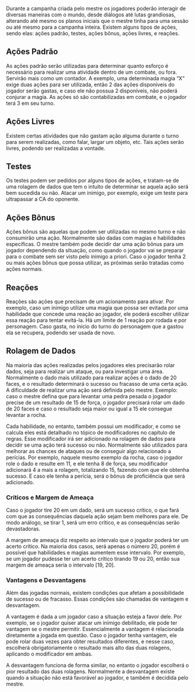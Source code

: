Durante a campanha criada pelo mestre os jogadores poderão interagir de diversas maneiras com o mundo, desde diálogos até lutas grandiosas, alterando até mesmo os planos iniciais que o mestre tinha para uma sessão ou até mesmo para a campanha inteira. Existem alguns tipos de ações, sendo elas: ações padrão, testes, ações bônus, ações livres, e reações.

## Ações Padrão

As ações padrão serão utilizadas para determinar quanto esforço é necessário para realizar uma atividade dentro de um combate, ou fora. Servirão mais como um contador. A exemplo, uma determinada magia “X” exige duas ações para ser utilizada, então 2 das ações disponíveis do jogador serão gastas, e caso ele não possua 2 disponíveis, não poderá conjurar a magia. As ações só são contabilizadas em combate, e o jogador terá 3 em seu turno.

## Ações Livres

Existem certas atividades que não gastam ação alguma durante o turno para serem realizadas, como falar, largar um objeto, etc. Tais ações serão livres, podendo ser realizadas a vontade.

## Testes

Os testes podem ser pedidos por alguns tipos de ações, e tratam-se de uma rolagem de dados que tem o intuito de determinar se aquela ação será bem sucedida ou não. Atacar um inimigo, por exemplo, exige um teste para ultrapassar a CA do oponente.

## Ações Bônus

Ações bônus são aquelas que podem ser utilizadas no mesmo turno e não consumirão uma ação. Normalmente são dadas com magias e habilidades específicas. O mestre também pode decidir dar uma ação bônus para um jogador dependendo da situação, como quando o jogador vai se preparar para o combate sem ser visto pelo inimigo a priori. Caso o jogador tenha 2 ou mais ações bônus que possa utilizar, as próximas serão tratadas como ações normais.

## Reações

Reações são ações que precisam de um acionamento para ativar. Por exemplo, caso um inimigo utilize uma magia que possa ser evitada por uma habilidade que concede uma reação ao jogador, ele poderá escolher utilizar essa reação para tentar evitá-la. Há um limite de 1 reação por rodada e por personagem. Caso gasta, no início do turno do personagem que a gastou ela se recupera, podendo ser usada de novo.

## Rolagem de Dados

Na maioria das ações realizadas pelos jogadores eles precisarão rolar dados, seja para realizar um ataque, ou para investigar uma área. Normalmente o dado mais utilizado para realizar ações é o dado de 20 faces, e o resultado determinará o sucesso ou fracasso de uma certa ação. A dificuldade de realizar uma ação será definida pelo mestre. Exemplo: caso o mestre defina que para levantar uma pedra pesada o jogador precise de um resultado de 15 de força, o jogador precisará rolar um dado de 20 faces e caso o resultado seja maior ou igual a 15 ele consegue levantar a rocha.

Cada habilidade, no entanto, também possui um modificador, e como se calcula eles está detalhado no tópico de modificadores no capítulo de regras. Esse modificador irá ser adicionado na rolagem de dados para decidir se uma ação terá sucesso ou não. Normalmente são utilizados para melhorar as chances de ataques ou de conseguir algo relacionado a perícias. Por exemplo, naquele mesmo exemplo da rocha, caso o jogador role o dado e resulte em 11, e ele tenha 8 de força, seu modificador adicionará 4 a mais a rolagem, totalizando 15, fazendo com que ele obtenha sucesso. E caso ele tenha a perícia, será o bônus de proficiência que será adicionado.

### Críticos e Margem de Ameaça

Caso o jogador tire 20 em um dado, será um sucesso crítico, o que fará com que as consequências daquela ação sejam bem melhores para ele. De modo análogo, se tirar 1, será um erro crítico, e as consequências serão devastadoras.

A margem de ameaça diz respeito ao intervalo que o jogador poderá ter um acerto crítico. Na maioria dos casos, será apenas o número 20, porém é possível que habilidades e magias aumentem esse intervalo. Por exemplo, se um jogador pudesse ter um acerto crítico tirando 19 ou 20, então sua margem de ameaça seria o intervalo [19, 20].

### Vantagens e Desvantagens

Além das jogadas normais, existem condições que afetam a possibilidade de sucesso ou de fracasso. Essas condições são chamadas de vantagem e desvantagem.

A vantagem é dada a um jogador caso a situação esteja a favor dele. Por exemplo, se o jogador quiser atacar um inimigo debilitado, ele pode ter vantagem se o mestre permitir. Essencialmente a vantagem é relacionada diretamente a jogada em questão. Caso o jogador tenha vantagem, ele pode rolar duas vezes para obter resultados diferentes, e nesse caso, escolherá obrigatoriamente o resultado mais alto das duas rolagens, aplicando o modificador em ambas.

A desvantagem funciona de forma similar, no entanto o jogador escolherá o pior resultado das duas rolagens. Normalmente a desvantagem existe quando a situação não está favorável ao jogador, e também é decidida pelo mestre.